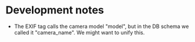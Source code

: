 # Development notes

- The EXIF tag calls the camera model "model", but in the DB schema we called it "camera_name". We might want to unify this.

